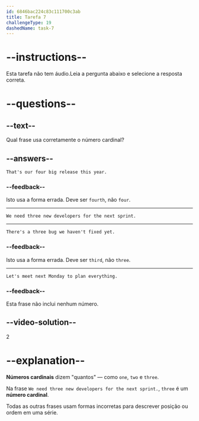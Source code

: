 ```yaml
---
id: 6846bac224c83c111700c3ab
title: Tarefa 7
challengeType: 19
dashedName: task-7
---
```


# --instructions--

Esta tarefa não tem áudio.Leia a pergunta abaixo e selecione a resposta correta.

# --questions--

## --text--

Qual frase usa corretamente o número cardinal?

## --answers--

`That's our four big release this year.`

### --feedback--

Isto usa a forma errada. Deve ser `fourth`, não `four`.

---

`We need three new developers for the next sprint.`

---

`There's a three bug we haven't fixed yet.`

### --feedback--

Isto usa a forma errada. Deve ser `third`, não `three`.

---

`Let's meet next Monday to plan everything.`

### --feedback--

Esta frase não inclui nenhum número.

## --video-solution--

2

# --explanation--

**Números cardinais** dizem "quantos" — como `one`, `two` e `three`.

Na frase `We need three new developers for the next sprint.`, `three` é um **número cardinal**.

Todas as outras frases usam formas incorretas para descrever posição ou ordem em uma série.
